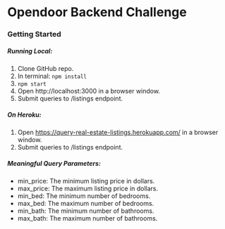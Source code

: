 # Opendoor Backend Challenge

### Getting Started

##### Running Local:

1. Clone GitHub repo.
2. In terminal: ```npm install```
3. ```npm start```
4. Open http://localhost:3000 in a browser window.
5. Submit queries to /listings endpoint.

##### On Heroku:

1. Open https://query-real-estate-listings.herokuapp.com/ in a browser window.
2. Submit queries to /listings endpoint.

##### Meaningful Query Parameters:
* min_price: The minimum listing price in dollars.
* max_price: The maximum listing price in dollars.
* min_bed: The minimum number of bedrooms.
* max_bed: The maximum number of bedrooms.
* min_bath: The minimum number of bathrooms.
* max_bath: The maximum number of bathrooms.

